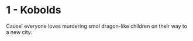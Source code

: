 # 1 - Kobolds

Cause’ everyone loves murdering smol dragon-like children on their way to a new city.